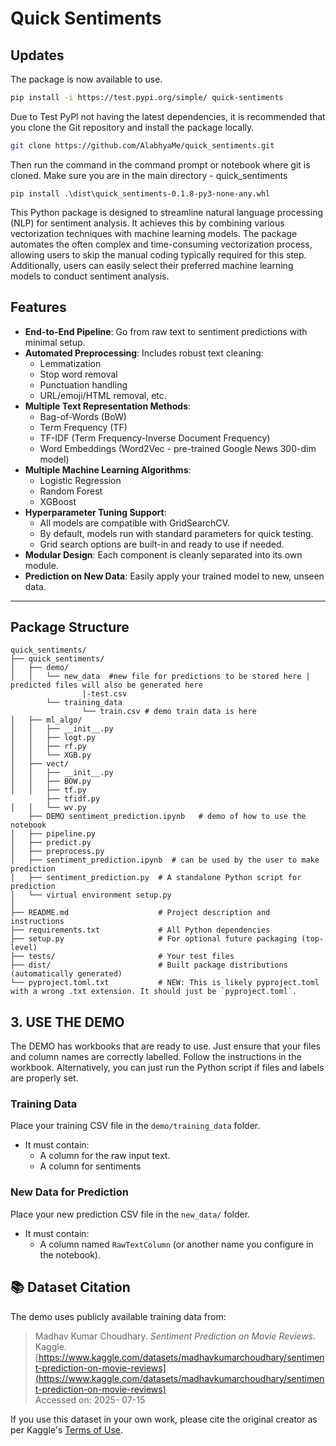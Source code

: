 #  Quick Sentiments

## Updates
The package is now available to use. 

```bash
pip install -i https://test.pypi.org/simple/ quick-sentiments
```
Due to Test PyPl not having the latest dependencies, it is recommended that you clone the Git repository and install the package locally. 

```bash
git clone https://github.com/AlabhyaMe/quick_sentiments.git
```
Then run the command in the command prompt or notebook where git is cloned. Make sure you are in the main directory - quick_sentiments

```
pip install .\dist\quick_sentiments-0.1.8-py3-none-any.whl
```

This Python package is designed to streamline natural language processing (NLP) for sentiment analysis. It achieves this by combining various vectorization techniques with machine learning models. The package automates the often complex and time-consuming vectorization process, allowing users to skip the manual coding typically required for this step. Additionally, users can easily select their preferred machine learning models to conduct sentiment analysis.


##  Features

- **End-to-End Pipeline**: Go from raw text to sentiment predictions with minimal setup.
- **Automated Preprocessing**: Includes robust text cleaning:
  - Lemmatization
  - Stop word removal
  - Punctuation handling
  - URL/emoji/HTML removal, etc.
- **Multiple Text Representation Methods**:
  - Bag-of-Words (BoW)
  - Term Frequency (TF)
  - TF-IDF (Term Frequency-Inverse Document Frequency)
  - Word Embeddings (Word2Vec - pre-trained Google News 300-dim model)
- **Multiple Machine Learning Algorithms**:
  - Logistic Regression
  - Random Forest
  - XGBoost
- **Hyperparameter Tuning Support**:
  - All models are compatible with GridSearchCV.
  - By default, models run with standard parameters for quick testing.
  - Grid search options are built-in and ready to use if needed.
- **Modular Design**: Each component is cleanly separated into its own module.
- **Prediction on New Data**: Easily apply your trained model to new, unseen data.

---
##  Package Structure 
```
quick_sentiments/                
├── quick_sentiments/            
│   ├── demo/                   
│   │   └── new_data  #new file for predictions to be stored here | predicted files will also be generated here
                |-test.csv  
        └── training_data
                └── train.csv # demo train data is here
│   ├── ml_algo/                 
│   │   ├── __init__.py          
│   │   ├── logt.py
│   │   ├── rf.py
│   │   └── XGB.py
│   ├── vect/                    
│   │   ├── __init__.py          
│   │   ├── BOW.py
│   │   ├── tf.py
        ├── tfidf.py
│   │   └── wv.py
    ├── DEMO sentiment_prediction.ipynb   # demo of how to use the notebook
│   ├── pipeline.py             
│   ├── predict.py               
│   ├── preprocess.py            
│   ├── sentiment_prediction.ipynb  # can be used by the user to make prediction
│   ├── sentiment_prediction.py  # A standalone Python script for prediction 
│   └── virtual environment setup.py 
│                                
├── README.md                    # Project description and instructions
├── requirements.txt             # All Python dependencies
├── setup.py                     # For optional future packaging (top-level)
├── tests/                       # Your test files
├── dist/                        # Built package distributions (automatically generated)
└── pyproject.toml.txt           # NEW: This is likely pyproject.toml with a wrong .txt extension. It should just be `pyproject.toml`.

```


## 3. USE THE DEMO

The DEMO has workbooks that are ready to use. Just ensure that your files and column names are correctly labelled. Follow the instructions in the workbook. Alternatively, you can just run the Python script if files and labels are properly set. 

###  Training Data

Place your training CSV file in the `demo/training_data` folder.

- It must contain:
  - A column for  the raw input text. 
  - A column for sentiments

### New Data for Prediction

Place your new prediction CSV file in the `new_data/` folder.

- It must contain:
  - A column named `RawTextColumn` (or another name you configure in the notebook).

## 📚 Dataset Citation

The demo uses publicly available training data from:

> Madhav Kumar Choudhary. *Sentiment Prediction on Movie Reviews*. Kaggle.  
> [https://www.kaggle.com/datasets/madhavkumarchoudhary/sentiment-prediction-on-movie-reviews](https://www.kaggle.com/datasets/madhavkumarchoudhary/sentiment-prediction-on-movie-reviews)  
> Accessed on: 2025- 07-15

If you use this dataset in your own work, please cite the original creator as per Kaggle's [Terms of Use](https://www.kaggle.com/terms).

